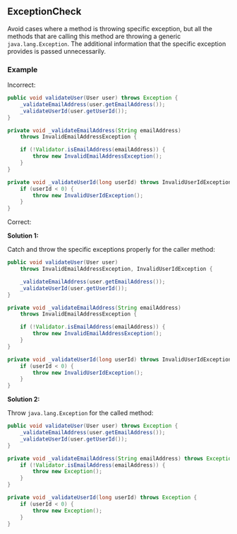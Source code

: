 ## ExceptionCheck

Avoid cases where a method is throwing specific exception, but all the methods
that are calling this method are throwing a generic `java.lang.Exception`. The
additional information that the specific exception provides is passed unnecessarily.

### Example

Incorrect:

```java
public void validateUser(User user) throws Exception {
    _validateEmailAddress(user.getEmailAddress());
    _validateUserId(user.getUserId());
}

private void _validateEmailAddress(String emailAddress)
    throws InvalidEmailAddressException {

    if (!Validator.isEmailAddress(emailAddress)) {
        throw new InvalidEmailAddressException();
    }
}

private void _validateUserId(long userId) throws InvalidUserIdException {
    if (userId < 0) {
        throw new InvalidUserIdException();
    }
}
```

Correct:

**Solution 1:**

Catch and throw the specific exceptions properly for the caller method:

```java
public void validateUser(User user)
    throws InvalidEmailAddressException, InvalidUserIdException {

    _validateEmailAddress(user.getEmailAddress());
    _validateUserId(user.getUserId());
}

private void _validateEmailAddress(String emailAddress)
    throws InvalidEmailAddressException {

    if (!Validator.isEmailAddress(emailAddress)) {
        throw new InvalidEmailAddressException();
    }
}

private void _validateUserId(long userId) throws InvalidUserIdException {
    if (userId < 0) {
        throw new InvalidUserIdException();
    }
}
```

**Solution 2:**

Throw `java.lang.Exception` for the called method:

```java
public void validateUser(User user) throws Exception {
    _validateEmailAddress(user.getEmailAddress());
    _validateUserId(user.getUserId());
}

private void _validateEmailAddress(String emailAddress) throws Exception {
    if (!Validator.isEmailAddress(emailAddress)) {
        throw new Exception();
    }
}

private void _validateUserId(long userId) throws Exception {
    if (userId < 0) {
        throw new Exception();
    }
}
```